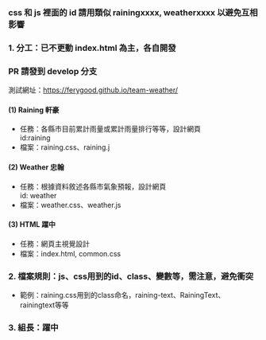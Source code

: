 ### css 和 js 裡面的 id 請用類似 rainingxxxx, weatherxxxx 以避免互相影響

### 1. 分工：已不更動 index.html 為主，各自開發
### PR 請發到 develop 分支

測試網址：https://ferygood.github.io/team-weather/

#### (1) Raining 軒豪
- 任務：各縣市目前累計雨量或累計雨量排行等等，設計網頁<div>id:raining</div>
- 檔案：raining.css、raining.j

#### (2) Weather 忠翰
- 任務：根據資料敘述各縣市氣象預報，設計網頁<div>id: weather </div>
- 檔案：weather.css、weather.js

#### (3) HTML 躍中
- 任務：網頁主視覺設計
- 檔案：index.html, common.css

### 2. 檔案規則：js、css用到的id、class、變數等，需注意，避免衝突
- 範例：raining.css用到的class命名，raining-text、RainingText、rainingtext等等

### 3. 組長：躍中
